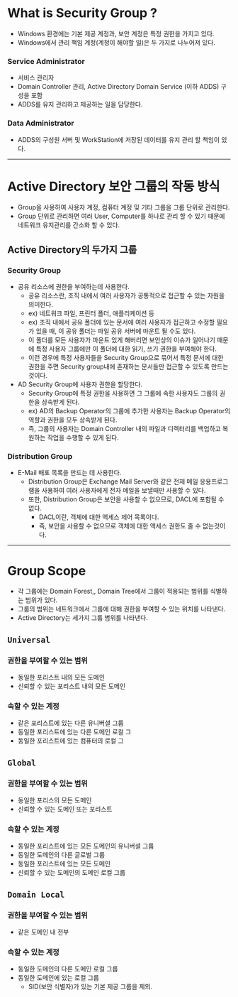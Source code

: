 # What is Security Group ?

- Windows 환경에는 기본 제공 계정과, 보안 계정은 특정 권한을 가지고 있다.
- Windows에서 관리 책임 계정(계정이 해야할 일)은 두 가지로 나누어져 있다.

### Service Administrator

- 서비스 관리자
- Domain Controller 관리, Active Directory Domain Service (이하 ADDS) 구성을 포함
- ADDS를 유지 관리하고 제공하는 일을 담당한다.

### Data Administrator

- ADDS의 구성원 서버 및 WorkStation에 저장된 데이터를 유지 관리 할 책임이 있다.

---

# Active Directory 보안 그룹의 작동 방식

- Group을 사용하여 사용자 계정, 컴퓨터 계정 및 기타 그룹을 그룹 단위로 관리한다.
- Group 단위로 관리하면 여러 User, Computer를 하나로 관리 할 수 있기 때문에 네트워크 유지관리를 간소화 할 수 있다.

## Active Directory의 두가지 그룹

### Security Group

- 공유 리소스에 권한을 부여하는데 사용한다.
    - 공유 리소스란, 조직 내에서 여러 사용자가 공통적으로 접근할 수 있는 자원을 의미한다.
    - ex) 네트워크 파일, 프린터 폴더, 애플리케이션  등
    - ex) 조직 내에서 공유 폴더에 있는 문서에 여러 사용자가 접근하고 수정할 필요가 있을 때, 이 공유 폴더는 파일 공유 서버에 마운트 될 수도 있다.
    - 이 폴더를 모든 사용자가 마운트 있게 해버리면 보안상의 이슈가 일어나기 때문에 특정 사용자 그룹에만 이 폴더에 대한 읽기, 쓰기 권한을 부여해야 한다.
    - 이런 경우에 특정 사용자들을 Security Group으로 묶어서 특정 문서에 대한 권한을 주면 Security group내에 존재하는 문서들만 접근할 수 있도록 만드는 것이다.
- AD Security Group에 사용자 권한을 할당한다.
    - Security Group에 특정 권한을 사용하면 그 그룹에 속한 사용자도 그룹의 권한을 상속받게 된다.
    - ex) AD의 Backup Operator의 그룹에 추가한 사용자는 Backup Operator의 역할과 권한을 모두 상속받게 된다.
    - 즉, 그룹의 사용자는 Domain Controller 내의 파일과 디렉터리를 백업하고 복원하는 작업을 수행할 수 있게 된다.

### Distribution Group

- E-Mail 배포 목록을 만드는 데 사용한다.
    - Distribution Group은 Exchange Mail Server와 같은 전제 메일 응용프로그램을 사용하여 여러 사용자에게 전자 메일을 보낼때만 사용할 수 있다.
    - 또한, Distribution Group은 보안을 사용할 수 없으므로, DACL에 포함될 수 없다.
        - DACL이란, 객체에 대한 액세스 제어 목록이다.
        - 즉, 보안을 사용할 수 없으므로 객체에 대한 액세스 권한도 줄 수 없는것이다.

---

# Group Scope

- 각 그룹에는 Domain Forest,, Domain Tree에서 그룹이 적용되는 범위를 식별하는 범위가 있다.
- 그룹의 범위는 네트워크에서 그룹에 대해 권한을 부여할 수 있는 위치를 나타낸다.
- Active Directory는 세가지 그룹 범위를 나타낸다.

## `Universal`

### 권한을 부여할 수 있는 범위

- 동일한 포리스트 내의 모든 도메인
- 신뢰할 수 있는 포리스트 내의 모든 도메인

### 속할 수 있는 계정

- 같은 포리스트에 있는 다른 유니버셜 그룹
- 동일한 포리스트에 있는 다른 도메인 로컬 그
- 동일한 포리스트에 있는 컴퓨터의 로컬 그

## `Global`

### 권한을 부여할 수 있는 범위

- 동일한 포리스의 모든 도메인
- 신뢰할 수 있는 도메인 또는 포리스트

### 속할 수 있는 계정

- 동일한 포리스트에 있는 모든 도메인의 유니버셜 그룹
- 동일한 도메인의 다른 글로벌 그룹
- 동일한 포리스트에 있는 모든 도메인
- 신뢰할 수 있는 도메인의 도메인 로컬 그룹

## `Domain Local`

### 권한을 부여할 수 있는 범위

- 같은 도메인 내 전부

### 속할 수 있는 계정

- 동일한 도메인의 다른 도메인 로컬 그룹
- 동일한 도메인에 있는 로컬 그룹
    - SID(보안 식별자)가 있는 기본 제공 그룹을 제외.